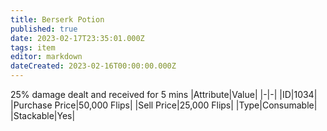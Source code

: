 ```yaml
---
title: Berserk Potion
published: true
date: 2023-02-17T23:35:01.000Z
tags: item
editor: markdown
dateCreated: 2023-02-16T00:00:00.000Z
---
```


25% damage dealt and received for 5 mins
|Attribute|Value|
|-|-|
|ID|1034|
|Purchase Price|50,000 Flips|
|Sell Price|25,000 Flips|
|Type|Consumable|
|Stackable|Yes|

